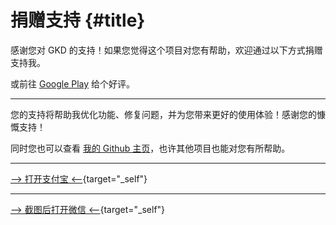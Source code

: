 # 捐赠支持 {#title}

感谢您对 GKD 的支持！如果您觉得这个项目对您有帮助，欢迎通过以下方式捐赠支持我。

或前往 [Google Play](https://play.google.com/store/apps/details?id=li.songe.gkd) 给个好评。

---

您的支持将帮助我优化功能、修复问题，并为您带来更好的使用体验！感谢您的慷慨支持！

同时您也可以查看 [我的 Github 主页](https://github.com/lisonge)，也许其他项目也能对您有所帮助。

---

<GImg src="0046.png" />

<MobileOnly>
<p text-center>

[--> 打开支付宝 <--](alipays://platformapi/startapp?saId=10000007&qrcode=https%3A%2F%2Fqr.alipay.com%2Ffkx18039ijnme6m5ef2na0a){target="_self"}

</p>
</MobileOnly>

---

<GImg src="0047.png" />

<MobileOnly>
<p text-center>

[--> 截图后打开微信 <--](gkd://invoke/openWeChat){target="_self"}

</p>
</MobileOnly>
